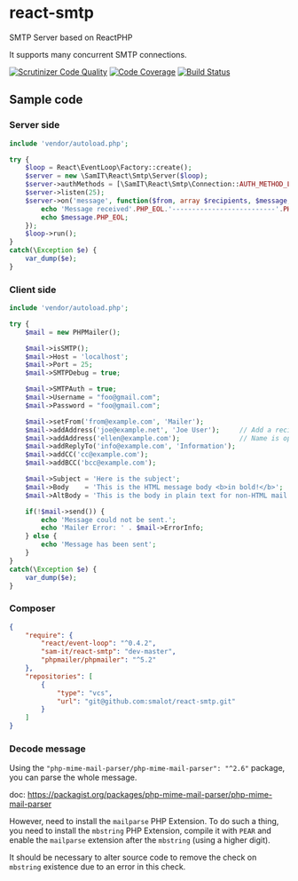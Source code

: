 # react-smtp

SMTP Server based on ReactPHP

It supports many concurrent SMTP connections.

[![Scrutinizer Code Quality](https://scrutinizer-ci.com/g/SAM-IT/react-smtp/badges/quality-score.png?b=master)](https://scrutinizer-ci.com/g/SAM-IT/react-smtp/?branch=master)
[![Code Coverage](https://scrutinizer-ci.com/g/SAM-IT/react-smtp/badges/coverage.png?b=master)](https://scrutinizer-ci.com/g/SAM-IT/react-smtp/?branch=master)
[![Build Status](https://scrutinizer-ci.com/g/SAM-IT/react-smtp/badges/build.png?b=master)](https://scrutinizer-ci.com/g/SAM-IT/react-smtp/build-status/master)

## Sample code

### Server side

````php
include 'vendor/autoload.php';

try {
    $loop = React\EventLoop\Factory::create();
    $server = new \SamIT\React\Smtp\Server($loop);
    $server->authMethods = [\SamIT\React\Smtp\Connection::AUTH_METHOD_LOGIN, \SamIT\React\Smtp\Connection::AUTH_METHOD_PLAIN];
    $server->listen(25);
    $server->on('message', function($from, array $recipients, $message, \SamIT\React\Smtp\Connection $connection) {
        echo 'Message received'.PHP_EOL.'--------------------------'.PHP_EOL;
        echo $message.PHP_EOL;
    });
    $loop->run();
}
catch(\Exception $e) {
    var_dump($e);
}
````

### Client side

````php
include 'vendor/autoload.php';

try {
    $mail = new PHPMailer();

    $mail->isSMTP();
    $mail->Host = 'localhost';
    $mail->Port = 25;
    $mail->SMTPDebug = true;

    $mail->SMTPAuth = true;
    $mail->Username = "foo@gmail.com";
    $mail->Password = "foo@gmail.com";

    $mail->setFrom('from@example.com', 'Mailer');
    $mail->addAddress('joe@example.net', 'Joe User');     // Add a recipient
    $mail->addAddress('ellen@example.com');               // Name is optional
    $mail->addReplyTo('info@example.com', 'Information');
    $mail->addCC('cc@example.com');
    $mail->addBCC('bcc@example.com');

    $mail->Subject = 'Here is the subject';
    $mail->Body    = 'This is the HTML message body <b>in bold!</b>';
    $mail->AltBody = 'This is the body in plain text for non-HTML mail clients';

    if(!$mail->send()) {
        echo 'Message could not be sent.';
        echo 'Mailer Error: ' . $mail->ErrorInfo;
    } else {
        echo 'Message has been sent';
    }
}
catch(\Exception $e) {
    var_dump($e);
}
````

### Composer

````json
{
    "require": {
        "react/event-loop": "^0.4.2",
        "sam-it/react-smtp": "dev-master",
        "phpmailer/phpmailer": "^5.2"
    },
    "repositories": [
        {
            "type": "vcs",
            "url": "git@github.com:smalot/react-smtp.git"
        }
    ]
}
````

### Decode message

Using the `"php-mime-mail-parser/php-mime-mail-parser": "^2.6"` package, you can parse the whole message.

doc: https://packagist.org/packages/php-mime-mail-parser/php-mime-mail-parser

However, need to install the `mailparse` PHP Extension.
To do such a thing, you need to install the `mbstring` PHP Extension, compile it with `PEAR` and enable the `mailparse` extension after the `mbstring` (using a higher digit).

It should be necessary to alter source code to remove the check on `mbstring` existence due to an error in this check.
